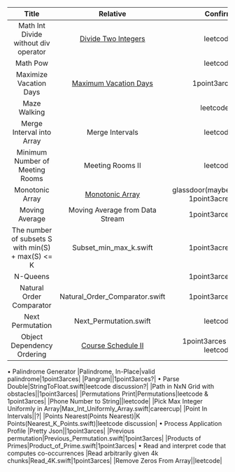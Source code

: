  | Title                              | Relative | Confirm |
 |:----------------------------------:|:--------:|--------:|
 |Math Int Divide without div operator|[Divide Two Integers](Divide_Two_Integers.swift)|leetcode|
 |Math Pow||leetcode|
 |Maximize Vacation Days| [Maximum Vacation Days](Maximum_Vacation_Days.swift)|1point3arce|
 |Maze Walking||leetcode?|
 |Merge Interval into Array|Merge Intervals|leetcode|
 |Minimum Number of Meeting Rooms|Meeting Rooms II|leetcode|
 |Monotonic Array|[Monotonic Array](Monotonic_Array.swift)|glassdoor(maybe) 1point3acres|
 |Moving Average|Moving Average from Data Stream|1point3arces|
 |The number of subsets S with min(S) + max(S) <= K|Subset_min_max_k.swift|1point3acres|
 |N-Queens||1point3arces|
 |Natural Order Comparator|Natural_Order_Comparator.swift|1point3arces|
 |Next Permutation|Next_Permutation.swift|leetcode|
 |Object Dependency Ordering|[Course Schedule II](Cours_Schedule_II.swift)|1point3arces & leetcode|
• Palindrome Generator
 |Palindrome, In-Place|valid palindrome|1point3arces|
 |Pangram||1point3arces?|
• Parse Double|StringToFloat.swift|leetcode discussion?|
 |Path in NxN Grid with obstacles||1point3arces|
 |Permutations Print|Permutations|leetcode & 1point3arces|
 |Phone Number to String||leetcode|
 |Pick Max Integer Uniformly in Array|Max_Int_Uniformly_Array.swift|careercup|
 |Point In Intervals||?|
 |Points Nearest(Points Nearest)|K Points(Nearest_K_Points.swift)|leetcode discussion|
• Process Application Profile
 |Pretty Json||1point3arces|
 |Previous permutation|Previous_Permutation.swift|1point3arces|
 |Products of Primes|Product_of_Prime.swift|1point3arces|
• Read and interpret code that computes co-occurrences
 |Read arbitrarily given 4k chunks|Read_4K.swift|1point3arces|
 |Remove Zeros From Array||leetcode|
